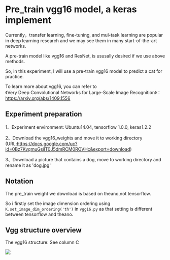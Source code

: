 # Pre_train vgg16 model, a keras implement
Currently，transfer learning, fine-tuning, and mul-task learning are popular in deep learning research and we may see them in many start-of-the-art networks.  

A pre-train model like vgg16 and ResNet, is ususally desired if we use above methods.  

So, in this experiment, I will use a pre-train vgg16 model to predict a cat for practice.


To learn more about vgg16, you can refer to    
《Very Deep Convolutional Networks for Large-Scale Image Recognition》： https://arxiv.org/abs/1409.1556

## Experiment preparation
1、Experiment environment: Ubuntu14.04, tensorflow 1.0.0, keras1.2.2  

2、Download the vgg16_weights and move it to working directory  
(URL:https://docs.google.com/uc?id=0Bz7KyqmuGsilT0J5dmRCM0ROVHc&export=download)  

3、Download a picture that contains a dog, move to working directory and rename it as 'dog.jpg'

## Notation
The pre_train weight we download is based on theano,not tensorflow.  

So i firstly set the image dimension ordering using ```K.set_image_dim_ordering('th')``` in ```vgg16.py``` as that setting is different between tensorflow and theano.

## Vgg structure overview
The vgg16 structure: See column C

![](https://github.com/j-c-zhang/VGG16/blob/master/picture/Vgg.jpg)  


